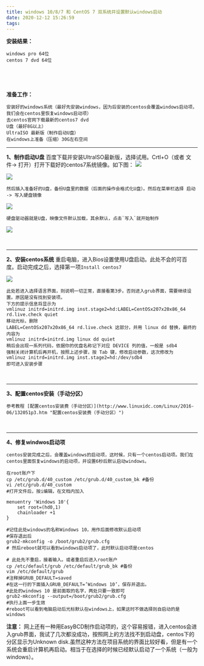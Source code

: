 ```yaml
---
title: windows 10/8/7 和 CentOS 7 双系统并设置默认windows启动
date: 2020-12-12 15:26:59
tags:
---
```


**安装结果：**

	windows pro 64位
	centos 7 dvd 64位


​	
------------

**准备工作：**

	安装好的windows系统（最好先安装windows，因为后安装的centos会覆盖windows启动项，我们会在centos里恢复windows启动项）
	去centos官网下载最新的centos7 dvd
	U盘（最好8G以上）
	UltraISO 最新版（制作启动U盘）
	在windows上准备（压缩）30G左右空间


------------

**1、制作启动U盘**
	百度下载并安装UltraISO最新版，选择试用。Crtl+O（或者 文件-> 打开）打开下载好的centos7系统镜像。如下图：
![](/images/2020/12/12/52662000.png)
	
![](/images/2020/12/12/52671000.png)

	然后插入准备好的U盘，备份U盘里的数据（后面的操作会格式化U盘）。然后在菜单栏选择 启动 -> 写入硬盘镜像
![](/images/2020/12/12/52838000.png)

	硬盘驱动器就是U盘，映像文件默认加载，其余默认，点击`写入`就开始制作
![](/images/2020/12/12/52853000.png)

​	

------------

**2、安装centos系统**
	重启电脑，进入Bios设置使用U盘启动。此处不会的可百度。启动完成之后，选择第一项`Install centos7`
	
![](/images/2020/12/12/53040000.png)

	此处若进入选择语言界面，则说明一切正常，直接看第3步。否则进入grub界面，需要继续设置。原因是没有找到安装项。
	下方的提示信息将显示为
	vmlinuz initrd=initrd.img inst.stage2=hd:LABEL=CentOSx207x20x86_64 rd.live.check quiet
	移动光标，删除 
	LABEL=CentOSx207x20x86_64 rd.live.check 这部分，并用 linux dd 替换，最终的内容为
	vmlinuz initrd=initrd.img linux dd quiet
	稍后会出现一系列代码，依据你的优盘名称记下对应 DEVICE 列的值，一般是 sdb4 
	强制关闭计算机后再开机，按照上述步骤，按 Tab 键，修改启动参数，这次修改为 
	vmlinuz initrd=initrd.img inst.stage2=hd:/dev/sdb4 
	即可进入安装步骤


​	

------------

**3、配置centos安装（手动分区）**

	参考教程 [配置centos安装费（手动分区）](http://www.linuxidc.com/Linux/2016-06/132051p3.htm "配置centos安装费（手动分区）")


​	

------------

**4、修复windwos启动项**

	centos安装完成之后，会覆盖windows的启动项，这时候，只有一个centos启动项。我们在centos里面恢复windows的启动项，并设置6秒后默认启动windows。
```shell
在root账户下 
cp /etc/grub.d/40_custom /etc/grub.d/40_custom_bk #备份
vi /etc/grub.d/40_custom
#打开文件后，按i编辑，在文档内加入

menuentry 'Windows 10'{
	set root=(hd0,1)
	chainloader +1
}

#记住此处windows的名称Windows 10，用作后面修改默认启动项
#保存退出后
grub2-mkconfig -o /boot/grub2/grub.cfg
# 然后reboot就可以看到windows启动项了，此时默认启动项是centos
```

```shell
# 此处先不重启，接着输入。或者重启后进入root账户
cp /etc/default/grub /etc/default/grub_bk #备份
vim /etc/default/grub
#注释掉GRUB_DEFAULT=saved
#在这一行的下面插入GRUB_DEFAULT=’Windows 10’，保存并退出。
#此处的windows 10 是前面取的名字，两处只要一致即可
grub2-mkconfig --output=/boot/grub2/grub.cfg
#执行上面一步生效
#reboot可以看到电脑启动后光标默认在windows上，如果这时不做选择则自启动的是windows
```

**注意：**
	网上还有一种用EasyBCD制作启动项的，这个容易报错，进入centos会进入grub界面，我试了几次都没成功，按照网上的方法找不到启动盘，centos下的分区显示为Unknown disk.虽然这种方法在项目系统的界面比较好看，但是有一个系统会重启计算机再启动。相当于在选择的时候已经默认启动了一个系统（一般为windows）。
